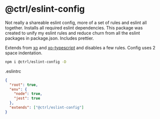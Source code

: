 # @ctrl/eslint-config

Not really a shareable eslint config, more of a set of rules and eslint all together. Installs all required eslint dependencies. This package was created to unify my eslint rules and reduce churn from all the eslint packages in package.json. Includes prettier.

Extends from [xo](https://github.com/xojs/eslint-config-xo) and [xo-typescript](https://github.com/xojs/eslint-config-xo-typescript) and disables a few rules. Config uses 2 space indentation.

```sh
npm i @ctrl/eslint-config -D
```

.eslintrc
```json
{
  "root": true,
  "env": {
    "node": true,
    "jest": true
  },
  "extends": ["@ctrl/eslint-config"]
}
```
